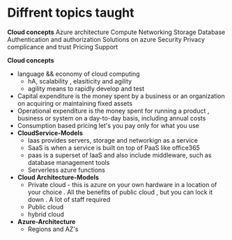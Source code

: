# Diffrent topics taught 
  **Cloud concepts** 
    Azure architecture 
    Compute 
    Networking
    Storage 
    Database 
    Authentication and authorization 
    Solutions on azure 
    Security 
    Privacy complicance and trust 
    Pricing
    Support 


**Cloud concepts**
- language && economy of cloud computing
  - hA, scalability , elasiticity and agility
  - agility means to rapidly develop and test
- Capital expenditure is the money spent by a business or an organization on acquiring or maintaining fixed assets
- Operational expenditure is the money spent for running a product , business or system on a day-to-day basis, including annual costs
- Consumption based pricing let's you pay only for what you use 
- **CloudService-Models**
  -  Iaas provides servers, storage and networkign as a service
  -  SaaS is when a service is built on top of PaaS like office365
  -  paas is a superset of IaaS and also include middleware, such as database management tools
  -  Serverless azure functions
- **Cloud Architecture-Models**
  - Private cloud - this is azure on your own hardware in a location of your choice . All the benefits of public cloud , but you can lock it down . A lot of staff required
  - Public cloud 
  - hybrid cloud
- **Azure-Architecture**
  - Regions and AZ's 
